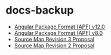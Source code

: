 # docs-backup

- [Angular Package Format (APF) v12.0](https://htmlpreview.github.io/?https://github.com/keqingrong/docs-backup/blob/master/angular-package-format/angular-package-format-v12.html)
- [Angular Package Format (APF) v8.0](https://htmlpreview.github.io/?https://github.com/keqingrong/docs-backup/blob/master/angular-package-format/angular-package-format-v8.0.html)
- [Source Map Revision 3 Proposal](https://htmlpreview.github.io/?https://github.com/keqingrong/docs-backup/blob/master/source-map-proposal/source-map-revision-3-proposal.html)
- [Source Map Revision 2 Proposal](https://htmlpreview.github.io/?https://github.com/keqingrong/docs-backup/blob/master/source-map-proposal/closure-compiler-source-map-2.0.html)
